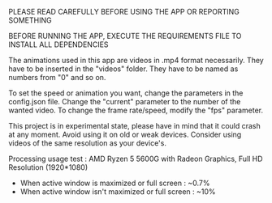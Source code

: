 PLEASE READ CAREFULLY BEFORE USING THE APP OR REPORTING SOMETHING

BEFORE RUNNING THE APP, EXECUTE THE REQUIREMENTS FILE TO INSTALL ALL DEPENDENCIES

The animations used in this app are videos in .mp4 format necessarily.
They have to be inserted in the "videos" folder.
They have to be named as numbers from "0" and so on.

To set the speed or animation you want, change the parameters in the config.json file.
Change the "current" parameter to the number of the wanted video.
To change the frame rate/speed, modify the "fps" parameter.

This project is in experimental state, please have in mind that it could crash at any moment.
Avoid using it on old or weak devices.
Consider using videos of the same resolution as your device's.

Processing usage test : AMD Ryzen 5 5600G with Radeon Graphics, Full HD Resolution (1920*1080)
- When active window is maximized or full screen : ~0.7%
- When active window isn't maximized or full screen : ~10%

